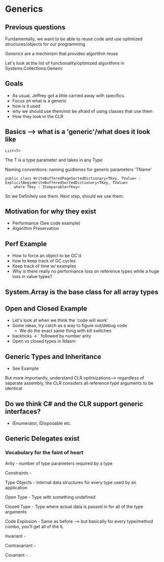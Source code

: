 # Generics

## Previous questions

Fundamentally, we want to be able to reuse code and use optimized structures/objects for our programming.

*Generics* are a mechinism that provides algorithm reuse

Let's look at the list of functionality/optimized algorithms in Systems.Collections.Generic

## Goals
* As usual, Jeffrey got a little carried away with specifics.
* Focus on what is a generic
* how is it used
* why we should use them/not be afraid of using classes that use them
* How they look in the CLR

## Basics --> what is a 'generic'/what does it look like

	List<T>

The T is a type parameter and takes in any Type

Naming conventions: naming guidleines for generic parameters 'TName'

	public class WriteBufferedPageSortedDictionary<TKey, TValue> : ExplicitBeginWriteBufferedSortedDictionary<TKey, TValue>
		where TKey : IComparable<TKey>

So we Definitely use them. Next step, should we use them.

## Motivation for why they exist

* Performance (See code example)
* Algorithm Preservation

## Perf Example
* How to force an object to be GC'd
* how to keep track of GC cycles
* Keep track of time w/ examples
* Why is there really no performance loss on reference types while a huge loss in value types?
## System.Array is the base class for all array types

## Open and Closed Example
* Let's look at when we think the 'code will work'
* Some ideas, try catch as a way to figure out/debug code
    * We do the exact same thing with kill switches
* backticks -> ` followed by number arity 
* Open vs closed types in Ildasm

## Generic Types and Inheritance
* See Example

But more importantly, understand CLR optimizations--> regardless of separate assembly, the CLR considers all reference type arguments to be identical

## Do we think C# and the CLR support generic interfaces?
* IEnumerator, IDisposable etc.
## Generic Delegates exist

### Vocabulary for the faint of heart

Arity - number of type parameters required by a type

Constraints - 

Type Objects - internal data structures for every type used by an application

Open Type - Type with something undefined

Closed Type - Type where actual data is passed in for all of the type arguments

Code Explosion - Same as before --> but basically for every type/method combo, you'll get all of the IL

Invariant -

Contravariant - 

Covariant -